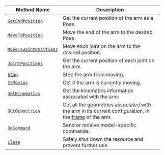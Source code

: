 <!-- prettier-ignore -->
Method Name | Description
----------- | -----------
[`GetEndPosition`](/build/configure/components/arm/#getendposition) | Get the current position of the arm as a Pose.
[`MoveToPosition`](/build/configure/components/arm/#movetoposition) | Move the end of the arm to the desired Pose.
[`MoveToJointPositions`](/build/configure/components/arm/#movetojointpositions) | Move each joint on the arm to the desired position.
[`JointPositions`](/build/configure/components/arm/#jointpositions) | Get the current position of each joint on the arm.
[`Stop`](/build/configure/components/arm/#stop) | Stop the arm from moving.
[`IsMoving`](/build/configure/components/arm/#ismoving) | Get if the arm is currently moving.
[`GetKinematics`](/build/configure/components/arm/#getkinematics) | Get the kinematics information associated with the arm.
[`GetGeometries`](/build/configure/components/arm/#getgeometries) | Get all the geometries associated with the arm in its current configuration, in the [frame](/mobility/frame-system/) of the arm.
[`DoCommand`](/build/configure/components/arm/#docommand) | Send or receive model-specific commands.
[`Close`](/build/configure/components/arm/#close) | Safely shut down the resource and prevent further use.
